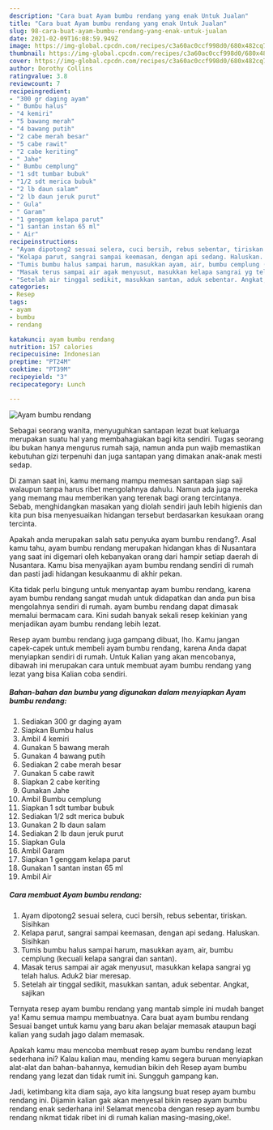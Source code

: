 ```yaml
---
description: "Cara buat Ayam bumbu rendang yang enak Untuk Jualan"
title: "Cara buat Ayam bumbu rendang yang enak Untuk Jualan"
slug: 98-cara-buat-ayam-bumbu-rendang-yang-enak-untuk-jualan
date: 2021-02-09T16:08:59.949Z
image: https://img-global.cpcdn.com/recipes/c3a60ac0ccf998d0/680x482cq70/ayam-bumbu-rendang-foto-resep-utama.jpg
thumbnail: https://img-global.cpcdn.com/recipes/c3a60ac0ccf998d0/680x482cq70/ayam-bumbu-rendang-foto-resep-utama.jpg
cover: https://img-global.cpcdn.com/recipes/c3a60ac0ccf998d0/680x482cq70/ayam-bumbu-rendang-foto-resep-utama.jpg
author: Dorothy Collins
ratingvalue: 3.8
reviewcount: 7
recipeingredient:
- "300 gr daging ayam"
- " Bumbu halus"
- "4 kemiri"
- "5 bawang merah"
- "4 bawang putih"
- "2 cabe merah besar"
- "5 cabe rawit"
- "2 cabe keriting"
- " Jahe"
- " Bumbu cemplung"
- "1 sdt tumbar bubuk"
- "1/2 sdt merica bubuk"
- "2 lb daun salam"
- "2 lb daun jeruk purut"
- " Gula"
- " Garam"
- "1 genggam kelapa parut"
- "1 santan instan 65 ml"
- " Air"
recipeinstructions:
- "Ayam dipotong2 sesuai selera, cuci bersih, rebus sebentar, tiriskan. Sisihkan"
- "Kelapa parut, sangrai sampai keemasan, dengan api sedang. Haluskan. Sisihkan"
- "Tumis bumbu halus sampai harum, masukkan ayam, air, bumbu cemplung (kecuali kelapa sangrai dan santan)."
- "Masak terus sampai air agak menyusut, masukkan kelapa sangrai yg telah halus. Aduk2 biar meresap."
- "Setelah air tinggal sedikit, masukkan santan, aduk sebentar. Angkat, sajikan"
categories:
- Resep
tags:
- ayam
- bumbu
- rendang

katakunci: ayam bumbu rendang 
nutrition: 157 calories
recipecuisine: Indonesian
preptime: "PT24M"
cooktime: "PT39M"
recipeyield: "3"
recipecategory: Lunch

---
```



![Ayam bumbu rendang](https://img-global.cpcdn.com/recipes/c3a60ac0ccf998d0/680x482cq70/ayam-bumbu-rendang-foto-resep-utama.jpg)

Sebagai seorang wanita, menyuguhkan santapan lezat buat keluarga merupakan suatu hal yang membahagiakan bagi kita sendiri. Tugas seorang ibu bukan hanya mengurus rumah saja, namun anda pun wajib memastikan kebutuhan gizi terpenuhi dan juga santapan yang dimakan anak-anak mesti sedap.

Di zaman  saat ini, kamu memang mampu memesan santapan siap saji walaupun tanpa harus ribet mengolahnya dahulu. Namun ada juga mereka yang memang mau memberikan yang terenak bagi orang tercintanya. Sebab, menghidangkan masakan yang diolah sendiri jauh lebih higienis dan kita pun bisa menyesuaikan hidangan tersebut berdasarkan kesukaan orang tercinta. 



Apakah anda merupakan salah satu penyuka ayam bumbu rendang?. Asal kamu tahu, ayam bumbu rendang merupakan hidangan khas di Nusantara yang saat ini digemari oleh kebanyakan orang dari hampir setiap daerah di Nusantara. Kamu bisa menyajikan ayam bumbu rendang sendiri di rumah dan pasti jadi hidangan kesukaanmu di akhir pekan.

Kita tidak perlu bingung untuk menyantap ayam bumbu rendang, karena ayam bumbu rendang sangat mudah untuk didapatkan dan anda pun bisa mengolahnya sendiri di rumah. ayam bumbu rendang dapat dimasak memalui bermacam cara. Kini sudah banyak sekali resep kekinian yang menjadikan ayam bumbu rendang lebih lezat.

Resep ayam bumbu rendang juga gampang dibuat, lho. Kamu jangan capek-capek untuk membeli ayam bumbu rendang, karena Anda dapat menyiapkan sendiri di rumah. Untuk Kalian yang akan mencobanya, dibawah ini merupakan cara untuk membuat ayam bumbu rendang yang lezat yang bisa Kalian coba sendiri.

<!--inarticleads1-->

##### Bahan-bahan dan bumbu yang digunakan dalam menyiapkan Ayam bumbu rendang:

1. Sediakan 300 gr daging ayam
1. Siapkan  Bumbu halus
1. Ambil 4 kemiri
1. Gunakan 5 bawang merah
1. Gunakan 4 bawang putih
1. Sediakan 2 cabe merah besar
1. Gunakan 5 cabe rawit
1. Siapkan 2 cabe keriting
1. Gunakan  Jahe
1. Ambil  Bumbu cemplung
1. Siapkan 1 sdt tumbar bubuk
1. Sediakan 1/2 sdt merica bubuk
1. Gunakan 2 lb daun salam
1. Sediakan 2 lb daun jeruk purut
1. Siapkan  Gula
1. Ambil  Garam
1. Siapkan 1 genggam kelapa parut
1. Gunakan 1 santan instan 65 ml
1. Ambil  Air




<!--inarticleads2-->

##### Cara membuat Ayam bumbu rendang:

1. Ayam dipotong2 sesuai selera, cuci bersih, rebus sebentar, tiriskan. Sisihkan
1. Kelapa parut, sangrai sampai keemasan, dengan api sedang. Haluskan. Sisihkan
1. Tumis bumbu halus sampai harum, masukkan ayam, air, bumbu cemplung (kecuali kelapa sangrai dan santan).
1. Masak terus sampai air agak menyusut, masukkan kelapa sangrai yg telah halus. Aduk2 biar meresap.
1. Setelah air tinggal sedikit, masukkan santan, aduk sebentar. Angkat, sajikan




Ternyata resep ayam bumbu rendang yang mantab simple ini mudah banget ya! Kamu semua mampu membuatnya. Cara buat ayam bumbu rendang Sesuai banget untuk kamu yang baru akan belajar memasak ataupun bagi kalian yang sudah jago dalam memasak.

Apakah kamu mau mencoba membuat resep ayam bumbu rendang lezat sederhana ini? Kalau kalian mau, mending kamu segera buruan menyiapkan alat-alat dan bahan-bahannya, kemudian bikin deh Resep ayam bumbu rendang yang lezat dan tidak rumit ini. Sungguh gampang kan. 

Jadi, ketimbang kita diam saja, ayo kita langsung buat resep ayam bumbu rendang ini. Dijamin kalian gak akan menyesal bikin resep ayam bumbu rendang enak sederhana ini! Selamat mencoba dengan resep ayam bumbu rendang nikmat tidak ribet ini di rumah kalian masing-masing,oke!.

